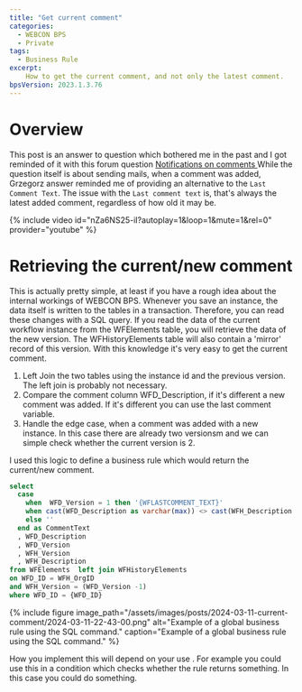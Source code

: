 ```yaml
---
title: "Get current comment"
categories:
  - WEBCON BPS   
  - Private  
tags: 
  - Business Rule
excerpt:
    How to get the current comment, and not only the latest comment.
bpsVersion: 2023.1.3.76
---
```




# Overview
This post is an answer to question which bothered me in the past and I got reminded of it with this forum question [Notifications on comments 
](https://community.webcon.com/forum/thread/4535)
While the question itself is about sending mails, when a comment was added, Grzegorz answer reminded me of providing an alternative to the `Last Comment Text`. 
The issue with the `Last comment text` is, that's always the latest added comment, regardless of how old it may be. 


{% include video id="nZa6NS25-iI?autoplay=1&loop=1&mute=1&rel=0" provider="youtube" %}


# Retrieving the current/new comment
This is actually pretty simple, at least if you have a rough idea about the internal workings of WEBCON BPS.
Whenever you save an instance, the data itself is written to the tables in a transaction. Therefore, you can read these changes with a SQL query. If you read the data of the current workflow instance from the WFElements table, you will retrieve the data of the new version. The WFHistoryElements table will also contain a 'mirror' record of this version. 
With this knowledge it's very easy to get the current comment. 
1. Left Join the two tables using the instance id and the previous version. The left join is probably not necessary.
2. Compare the comment column WFD_Description, if it's different a new comment was added. If it's different you can use the last comment variable.
3. Handle the edge case, when a comment was added with a new instance. In this case there are already two versionsm and we can simple check whether the current version is 2.

I used this logic to define a business rule which would return the current/new comment. 

```sql
select 
  case 
    when  WFD_Version = 1 then '{WFLASTCOMMENT_TEXT}' 
    when cast(WFD_Description as varchar(max)) <> cast(WFH_Description as varchar(max)) then '{WFLASTCOMMENT_TEXT}' 
    else ''
  end as CommentText
  , WFD_Description
  , WFD_Version
  , WFH_Version
  , WFH_Description
from WFElements  left join WFHistoryElements
on WFD_ID = WFH_OrgID
and WFH_Version = (WFD_Version -1)
where WFD_ID = {WFD_ID}
```


{% include figure image_path="/assets/images/posts/2024-03-11-current-comment/2024-03-11-22-43-00.png" alt="Example of a global business rule using the SQL command." caption="Example of a global business rule using the SQL command." %}

How you implement this will depend on your use . For example you could use this in a condition which checks whether the rule returns something. In this case you could do something.